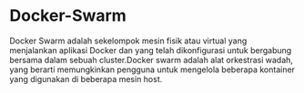 # Docker-Swarm
Docker Swarm adalah sekelompok mesin fisik atau virtual yang menjalankan aplikasi Docker dan yang telah dikonfigurasi untuk 
bergabung bersama dalam sebuah cluster.Docker swarm adalah alat orkestrasi wadah, yang berarti memungkinkan pengguna untuk mengelola 
beberapa kontainer yang digunakan di beberapa mesin host.
